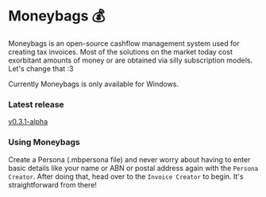 # Moneybags 💰

Moneybags is an open-source cashflow management system used for creating tax invoices. Most of the solutions on the market today cost exorbitant amounts of money or are obtained via silly subscription models. Let's change that :3

Currently Moneybags is only available for Windows.

### Latest release
[v0.3.1-alpha](https://github.com/soda3x/Moneybags/releases/tag/v0.3.1-alpha)

### Using Moneybags
Create a Persona (.mbpersona file) and never worry about having to enter basic details like your name or ABN or postal address again with the `Persona Creator`. After doing that, head over to the `Invoice Creator` to begin. It's straightforward from there!
